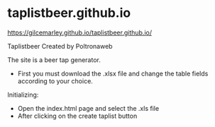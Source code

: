 # taplistbeer.github.io

https://gilcemarley.github.io/taplistbeer.github.io/

Taplistbeer
Created by Poltronaweb

The site is a beer tap generator.

- First you must download the .xlsx file and change the table fields according to your choice.

Initializing:
- Open the index.html page and select the .xls file
- After clicking on the create taplist button
